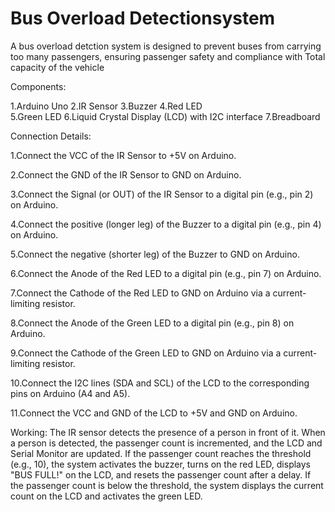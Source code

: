 # Bus Overload Detectionsystem
A bus overload detction system is designed to prevent buses from carrying too many passengers, ensuring passenger safety and compliance with Total capacity of the vehicle

Components:

1.Arduino Uno
2.IR Sensor 
3.Buzzer
4.Red LED   
5.Green LED 
6.Liquid Crystal Display (LCD) with I2C interface
7.Breadboard  

Connection Details:

1.Connect the VCC of the IR Sensor to +5V on Arduino.

2.Connect the GND of the IR Sensor to GND on Arduino.

3.Connect the Signal (or OUT) of the IR Sensor to a digital pin (e.g., pin 2) on Arduino.

4.Connect the positive (longer leg) of the Buzzer to a digital pin (e.g., pin 4) on Arduino.

5.Connect the negative (shorter leg) of the Buzzer to GND on Arduino.

6.Connect the Anode of the Red LED to a digital pin (e.g., pin 7) on Arduino.

7.Connect the Cathode of the Red LED to GND on Arduino via a current-limiting resistor.

8.Connect the Anode of the Green LED to a digital pin (e.g., pin 8) on Arduino.

9.Connect the Cathode of the Green LED to GND on Arduino via a current-limiting resistor.

10.Connect the I2C lines (SDA and SCL) of the LCD to the corresponding pins on Arduino (A4 and A5).

11.Connect the VCC and GND of the LCD to +5V and GND on Arduino.

Working:
The IR sensor detects the presence of a person in front of it.
When a person is detected, the passenger count is incremented, and the LCD and Serial Monitor are updated.
If the passenger count reaches the threshold (e.g., 10), the system activates the buzzer, turns on the red LED, displays "BUS FULL!" on the LCD, and resets the passenger count after a delay.
If the passenger count is below the threshold, the system displays the current count on the LCD and activates the green LED.
